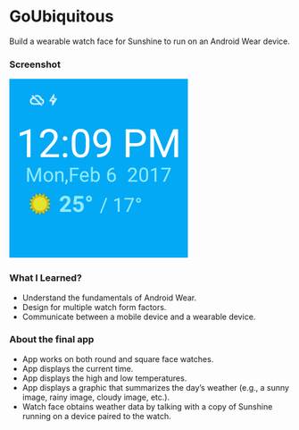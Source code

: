 # GoUbiquitous
Build a wearable watch face for Sunshine to run on an Android Wear device.

### Screenshot

![alt tag](https://github.com/Gr8manish/GoUbiquitous/blob/master/Screenshot/WatchFace.png "Moviez")

### What I Learned?
- Understand the fundamentals of Android Wear.
- Design for multiple watch form factors.
- Communicate between a mobile device and a wearable device.

### About the final app

- App works on both round and square face watches.
- App displays the current time.
- App displays the high and low temperatures.
- App displays a graphic that summarizes the day’s weather (e.g., a sunny image, rainy image, cloudy image, etc.).
- Watch face obtains weather data by talking with a copy of Sunshine running on a device paired to the watch.
